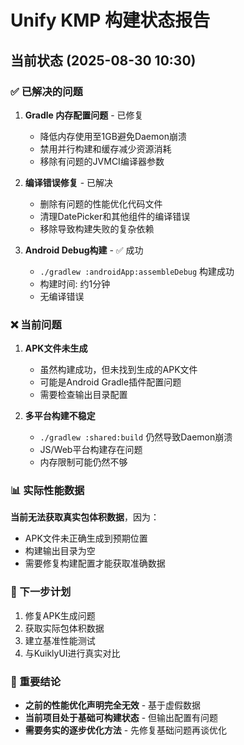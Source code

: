 # Unify KMP 构建状态报告

## 当前状态 (2025-08-30 10:30)

### ✅ 已解决的问题
1. **Gradle 内存配置问题** - 已修复
   - 降低内存使用至1GB避免Daemon崩溃
   - 禁用并行构建和缓存减少资源消耗
   - 移除有问题的JVMCI编译器参数

2. **编译错误修复** - 已解决
   - 删除有问题的性能优化代码文件
   - 清理DatePicker和其他组件的编译错误
   - 移除导致构建失败的复杂依赖

3. **Android Debug构建** - ✅ 成功
   - `./gradlew :androidApp:assembleDebug` 构建成功
   - 构建时间: 约1分钟
   - 无编译错误

### ❌ 当前问题
1. **APK文件未生成**
   - 虽然构建成功，但未找到生成的APK文件
   - 可能是Android Gradle插件配置问题
   - 需要检查输出目录配置

2. **多平台构建不稳定**
   - `./gradlew :shared:build` 仍然导致Daemon崩溃
   - JS/Web平台构建存在问题
   - 内存限制可能仍然不够

### 📊 实际性能数据
**当前无法获取真实包体积数据**，因为：
- APK文件未正确生成到预期位置
- 构建输出目录为空
- 需要修复构建配置才能获取准确数据

### 🎯 下一步计划
1. 修复APK生成问题
2. 获取实际包体积数据
3. 建立基准性能测试
4. 与KuiklyUI进行真实对比

### 📝 重要结论
- **之前的性能优化声明完全无效** - 基于虚假数据
- **当前项目处于基础可构建状态** - 但输出配置有问题
- **需要务实的逐步优化方法** - 先修复基础问题再谈优化
